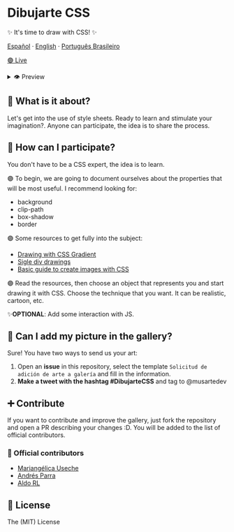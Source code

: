 # Dibujarte CSS
✨ It's time to draw with CSS! ✨

<p align="left">
    <a href="https://github.com/musartedev/dibujarte-css/blob/master/README.md">Español</a>
    ·
    <a href="https://github.com/musartedev/dibujarte-css/blob/master/public/Traducciones/english.md">English</a>
    ·
    <a href="https://github.com/musartedev/dibujarte-css/blob/master/public/Traducciones/portugues.md">Português Brasileiro</a>
</p>


[🟣   Live](https://dibujartecss.musarte.dev/)
<details>
<summary>👁 Preview</summary>

![DEMO GIF](http://g.recordit.co/wHGcE23mze.gif)
</details>

## 👀 What is it about?
Let's get into the use of style sheets. Ready to learn and stimulate your imagination?.
Anyone can participate, the idea is to share the process.

## 🤔 How can I participate?
You don't have to be a CSS expert, the idea is to learn.

🟣 To begin, we are going to document ourselves about the properties that will be most useful. I recommend looking for:
* background
* clip-path
* box-shadow
* border

🟣 Some resources to get fully into the subject:
* [Drawing with CSS Gradient](https://css-tricks.com/drawing-images-with-css-gradients/)
* [Sigle div drawings](https://hacks.mozilla.org/2014/09/single-div-drawings-with-css/)
* [Basic guide to create images with CSS](https://medium.com/coding-artist/a-beginners-guide-to-pure-css-images-ef9a5d069dd2)

🟣 Read the resources, then choose an object that represents you and start drawing it with CSS. Choose the technique that you want. It can be realistic, cartoon, etc.

✨**OPTIONAL**: Add some interaction with JS.

## 🎨 Can I add my picture in the gallery?
Sure! You have two ways to send us your art:
1. Open an **issue** in this repository, select the template `Solicitud de adición de arte a galería` and fill in the information.
2. **Make a tweet with the hashtag #DibujarteCSS** and tag to @musartedev

## ➕ Contribute
If you want to contribute and improve the gallery, just fork the repository and open a PR describing your changes :D. You will be added to the list of official contributors.

### 💜 Official contributors
* [Mariangélica Useche](https://github.com/musartedev)
* [Andrés Parra](https://github.com/AndresParraGO)
* [Aldo RL](https://github.com/aldo-rl)

## 📖 License
The (MIT) License
